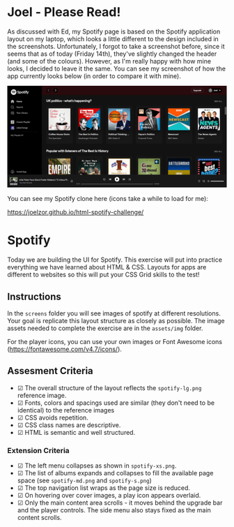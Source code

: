 # Joel - Please Read!

As discussed with Ed, my Spotify page is based on the Spotify application layout on my laptop, which looks a little different to the design included in the screenshots. Unfortunately, I forgot to take a screenshot before, since it seems that as of today (Friday 14th), they've slightly changed the header (and some of the colours). However, as I'm really happy with how mine looks, I decided to leave it the same. You can see my screenshot of how the app currently looks below (in order to compare it with mine).

![Spotify screenshot](screens/spotify-app.png)

You can see my Spotify clone here (icons take a while to load for me):

https://joelzor.github.io/html-spotify-challenge/

# Spotify

Today we are building the UI for Spotify. This exercise will put into practice everything we have learned about HTML & CSS. Layouts for apps are different to websites so this will put your CSS Grid skills to the test!

## Instructions

In the `screens` folder you will see images of spotify at different resolutions. Your goal is replicate this layout structure as closely as possible. The image assets needed to complete the exercise are in the `assets/img` folder.

For the player icons, you can use your own images or Font Awesome icons (https://fontawesome.com/v4.7/icons/).

## Assesment Criteria

- &#9745; The overall structure of the layout reflects the `spotify-lg.png` reference image.
- &#9745; Fonts, colors and spacings used are similar (they don't need to be identical) to the reference images
- &#9745; CSS avoids repetition.
- &#9745; CSS class names are descriptive.
- &#9745; HTML is semantic and well structured.

### Extension Criteria

- &#9745; The left menu collapses as shown in `spotify-xs.png`.
- &#9745; The list of albums expands and collapses to fill the available page space (see `spotify-md.png` and `spotify-s.png`)
- &#9745; The top navigation list wraps as the page size is reduced.
- &#9745; On hovering over cover images, a play icon appears overlaid.
- &#9745; Only the main content area scrolls - it moves behind the upgrade bar and the player controls. The side menu also stays fixed as the main content scrolls.
